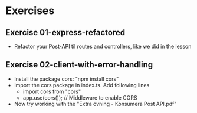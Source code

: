 # Exercises

## Exercise 01-express-refactored

- Refactor your Post-API til routes and controllers, like we did in the lesson

## Exercise 02-client-with-error-handling

- Install the package cors: "npm install cors"
- Import the cors package in index.ts. Add following lines
  - import cors from "cors"
  - app.use(cors()); // Middleware to enable CORS
- Now try working with the "Extra övning - Konsumera Post API.pdf"
